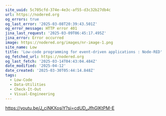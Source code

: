 ```yaml
---
site_uuid: 5c705cfd-374e-4e3c-af55-d3c32b27db4c
url: https://nodered.org
og_errors: true
og_last_error: '2025-03-08T20:39:43.501Z'
og_error_message: HTTP error 401
jina_last_request: '2025-03-09T06:45:17.495Z'
jina_error: Error occurred
image: https://nodered.org/images/nr-image-1.png
site_name: Low
title: 'Low-code programming for event-driven applications : Node-RED'
og_fetched_url: https://nodered.org
og_last_fetch: '2025-03-14T04:43:04.484Z'
date_modified: '2025-04-12'
date_created: '2025-03-30T05:44:14.848Z'
tags:
  - Low-Code
  - Data-Utilities
  - Check-It-Out
  - Visual-Engineering
---
```













https://youtu.be/J_ciNKXosiY?si=cdUD_JfhGlKtPM-E
